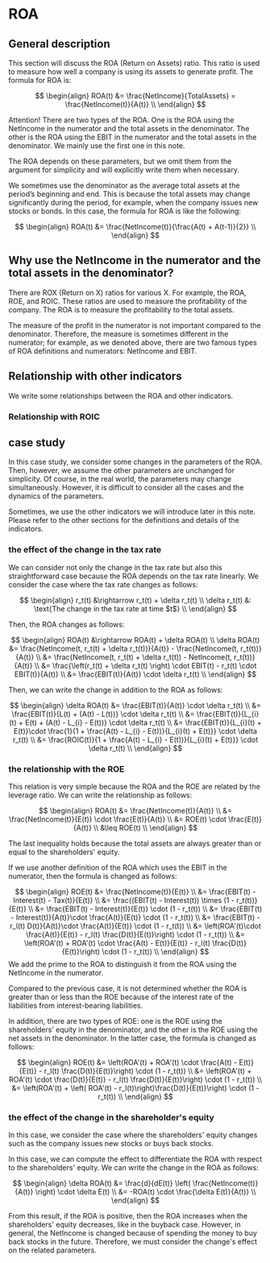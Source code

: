 # ROA

## General description
This section will discuss the ROA (Return on Assets) ratio. This ratio is used to measure how well a company is using its assets to generate profit. The formula for ROA is:

$$
\begin{align}
    ROA(t) &= \frac{NetIncome}{TotalAssets} = \frac{NetIncome(t)}{A(t)} \\
\end{align}
$$

Attention! There are two types of the ROA. One is the ROA using the NetIncome in the numerator and the total assets in the denominator. The other is the ROA using the EBIT in the numerator and the total assets in the denominator. We mainly use the first one in this note.

The ROA depends on these parameters, but we omit them from the argument for simplicity and will explicitly write them when necessary.

We sometimes use the denominator as the average total assets at the period’s beginning and end. This is because the total assets may change significantly during the period, for example, when the company issues new stocks or bonds. In this case, the formula for ROA is like the following:

$$
\begin{align}
    ROA(t) &= \frac{NetIncome(t)}{\frac{A(t) + A(t-1)}{2}} \\
\end{align}
$$

## Why use the NetIncome in the numerator and the total assets in the denominator?
There are ROX (Return on X) ratios for various X. For example, the ROA, ROE, and ROIC. These ratios are used to measure the profitability of the company. The ROA is to measure the profitability to the total assets.

The measure of the profit in the numerator is not important compared to the denominator. Therefore, the measure is sometimes different in the numerator; for example, as we denoted above, there are two famous types of ROA definitions and numerators: NetIncome and EBIT.

## Relationship with other indicators
We write some relationships between the ROA and other indicators.
### Relationship with ROIC


## case study
In this case study, we consider some changes in the parameters of the ROA. Then, however, we assume the other parameters are unchanged for simplicity. Of course, in the real world, the parameters may change simultaneously. However, it is difficult to consider all the cases and the dynamics of the parameters.

Sometimes, we use the other indicators we will introduce later in this note. Please refer to the other sections for the definitions and details of the indicators.

### the effect of the change in the tax rate
We can consider not only the change in the tax rate but also this straightforward case because the ROA depends on the tax rate linearly.
We consider the case where the tax rate changes as follows:

$$
\begin{align}
    r_t(t) &\rightarrow r_t(t) + \delta r_t(t) \\
    \delta r_t(t) &: \text{The change in the tax rate at time $t$} \\ 
\end{align}
$$

Then, the ROA changes as follows:

$$
\begin{align}
    ROA(t) &\rightarrow ROA(t) + \delta ROA(t) \\
    \delta ROA(t) &= \frac{NetIncome(t, r_t(t) + \delta r_t(t))}{A(t)} - \frac{NetIncome(t, r_t(t))}{A(t)} \\
    &= \frac{NetIncome(t, r_t(t) + \delta r_t(t)) - NetIncome(t, r_t(t))}{A(t)} \\
    &= \frac{\left(r_t(t) + \delta r_t(t) \right) \cdot EBIT(t) - r_t(t) \cdot EBIT(t)}{A(t)} \\
    &= \frac{EBIT(t)}{A(t)} \cdot \delta r_t(t) \\
\end{align}
$$

Then, we can write the change in addition to the ROA as follows:

$$
\begin{align}
    \delta ROA(t) &= \frac{EBIT(t)}{A(t)} \cdot \delta r_t(t) \\
    &= \frac{EBIT(t)}{L(t) + (A(t) - L(t))} \cdot \delta r_t(t) \\
    &= \frac{EBIT(t)}{L_{i}(t) + E(t) + (A(t) - L_{i} - E(t))} \cdot \delta r_t(t) \\
    &= \frac{EBIT(t)}{L_{i}(t) + E(t)}\cdot \frac{1}{1 + \frac{A(t) - L_{i} - E(t))}{L_{i}(t) + E(t)}} \cdot \delta r_t(t) \\
    &= \frac{ROIC(t)}{1 + \frac{A(t) - L_{i} - E(t))}{L_{i}(t) + E(t)}} \cdot \delta r_t(t) \\
\end{align}
$$

### the relationship with the ROE
This relation is very simple because the ROA and the ROE are related by the leverage ratio. We can write the relationship as follows:

$$
\begin{align}
    ROA(t) &= \frac{NetIncome(t)}{A(t)} \\
    &= \frac{NetIncome(t)}{E(t)} \cdot \frac{E(t)}{A(t)} \\
    &= ROE(t) \cdot \frac{E(t)}{A(t)} \\
    &\leq ROE(t) \\
\end{align}
$$

The last inequality holds because the total assets are always greater than or equal to the shareholders' equity.

If we use another definition of the ROA which uses the EBIT in the numerator, then the formula is changed as follows:

$$
\begin{align}
    ROE(t) &= \frac{NetIncome(t)}{E(t)} \\
    &= \frac{EBIT(t) - Interest(t) - Tax(t)}{E(t)} \\
    &= \frac{(EBIT(t) - Interest(t)) \times (1 - r_t(t))}{E(t)} \\
    &= \frac{EBIT(t) - Interest(t)}{E(t)} \cdot (1 - r_t(t)) \\
    &= \frac{EBIT(t) - Interest(t)}{A(t)}\cdot \frac{A(t)}{E(t)} \cdot (1 - r_t(t)) \\
    &= \frac{EBIT(t) - r_l(t) D(t)}{A(t)}\cdot \frac{A(t)}{E(t)} \cdot (1 - r_t(t)) \\
    &= \left(ROA'(t)\cdot \frac{A(t)}{E(t)} - r_l(t) \frac{D(t)}{E(t)}\right) \cdot (1 - r_t(t)) \\
    &= \left(ROA'(t) + ROA'(t) \cdot \frac{A(t) - E(t)}{E(t)} - r_l(t) \frac{D(t)}{E(t)}\right) \cdot (1 - r_t(t)) \\
\end{align}
$$
We add the prime to the ROA to distinguish it from the ROA using the NetIncome in the numerator.

Compared to the previous case, it is not determined whether the ROA is greater than or less than the ROE because of the interest rate of the liabilities from interest-bearing liabilities.

In addition, there are two types of ROE: one is the ROE using the shareholders’ equity in the denominator, and the other is the ROE using the net assets in the denominator. In the latter case, the formula is changed as follows:

$$
\begin{align}
    ROE(t) &= \left(ROA'(t) + ROA'(t) \cdot \frac{A(t) - E(t)}{E(t)} - r_l(t) \frac{D(t)}{E(t)}\right) \cdot (1 - r_t(t)) \\
    &= \left(ROA'(t) + ROA'(t) \cdot \frac{D(t)}{E(t)} - r_l(t) \frac{D(t)}{E(t)}\right) \cdot (1 - r_t(t)) \\
    &= \left(ROA'(t) + \left( ROA'(t) - r_l(t)\right)\frac{D(t)}{E(t)}\right) \cdot (1 - r_t(t)) \\
\end{align}
$$


### the effect of the change in the shareholder's equity
In this case, we consider the case where the shareholders' equity changes such as the company issues new stocks or buys back stocks.

In this case, we can compute the effect to differentiate the ROA with respect to the shareholders' equity. We can write the change in the ROA as follows:

$$
\begin{align}
    \delta ROA(t) &= \frac{d}{dE(t)} \left( \frac{NetIncome(t)}{A(t)} \right) \cdot \delta E(t) \\
    &= -ROA(t) \cdot \frac{\delta E(t)}{A(t)} \\
\end{align}
$$

From this result, if the ROA is positive, then the ROA increases when the shareholders' equity decreases, like in the buyback case. However, in general, the NetIncome is changed because of spending the money to buy back stocks in the future. Therefore, we must consider the change's effect on the related parameters.